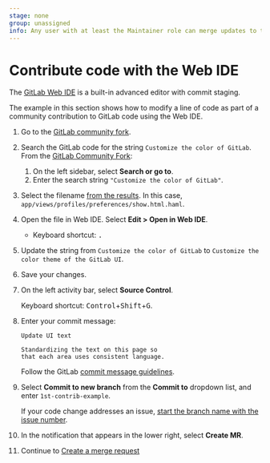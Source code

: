 ```yaml
---
stage: none
group: unassigned
info: Any user with at least the Maintainer role can merge updates to this content. For details, see https://docs.gitlab.com/ee/development/development_processes.html#development-guidelines-review.
---
```


# Contribute code with the Web IDE

The [GitLab Web IDE](../../../user/project/web_ide/index.md) is a built-in advanced editor with commit staging.

The example in this section shows how to modify a line of code as part of a community contribution
to GitLab code using the Web IDE.

1. Go to the [GitLab community fork](https://gitlab.com/gitlab-community/gitlab).

1. Search the GitLab code for the string `Customize the color of GitLab`.
From the [GitLab Community Fork](https://gitlab.com/gitlab-community/gitlab):

   1. On the left sidebar, select **Search or go to**.
   1. Enter the search string `"Customize the color of GitLab"`.

1. Select the filename
   [from the results](https://gitlab.com/search?search=%22Customize+the+color+of+GitLab%22&nav_source=navbar&project_id=41372369&group_id=60717473&search_code=true).
   In this case, `app/views/profiles/preferences/show.html.haml`.

1. Open the file in Web IDE. Select **Edit > Open in Web IDE**.

   - Keyboard shortcut: <kbd>.</kbd>

1. Update the string from `Customize the color of GitLab` to `Customize the color theme of the GitLab UI`.

1. Save your changes.

1. On the left activity bar, select **Source Control**.

   Keyboard shortcut: <kbd>Control</kbd>+<kbd>Shift</kbd>+<kbd>G</kbd>.

1. Enter your commit message:

   ```plaintext
   Update UI text

   Standardizing the text on this page so
   that each area uses consistent language.
   ```

   Follow the GitLab
   [commit message guidelines](../merge_request_workflow.md#commit-messages-guidelines).

1. Select **Commit to new branch** from the **Commit to** dropdown list, and enter `1st-contrib-example`.

   If your code change addresses an issue, [start the branch name with the issue number](../../../user/project/repository/branches/index.md#prefix-branch-names-with-issue-numbers).

1. In the notification that appears in the lower right, select **Create MR**.

1. Continue to [Create a merge request](mr-review.md)

